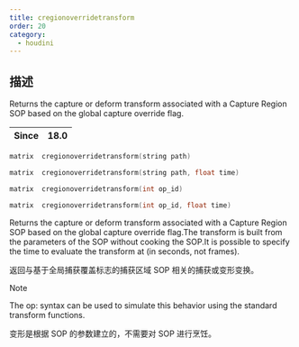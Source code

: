```yaml
---
title: cregionoverridetransform
order: 20
category:
  - houdini
---
```

    
## 描述

Returns the capture or deform transform associated with a Capture Region SOP
based on the global capture override flag.

| Since | 18.0 |
| ----- | ---- |

```c
matrix  cregionoverridetransform(string path)
```

```c
matrix  cregionoverridetransform(string path, float time)
```

```c
matrix  cregionoverridetransform(int op_id)
```

```c
matrix  cregionoverridetransform(int op_id, float time)
```

Returns the capture or deform transform associated with a Capture Region SOP
based on the global capture override flag.The transform is built from the
parameters of the SOP without cooking the SOP.It is possible to specify the
time to evaluate the transform at (in seconds, not frames).

返回与基于全局捕获覆盖标志的捕获区域 SOP 相关的捕获或变形变换。

Note

The op: syntax can be used to simulate this behavior using the standard
transform functions.

变形是根据 SOP 的参数建立的，不需要对 SOP 进行烹饪。
